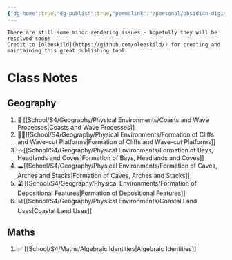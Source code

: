 ```yaml
---
{"dg-home":true,"dg-publish":true,"permalink":"/personal/obsidian-digital-garden/digital-garden-homepage/","tags":"gardenEntry"}
---
```


```ad-warning
There are still some minor rendering issues - hopefully they will be resolved soon!
Credit to [oleeskild](https://github.com/oleeskild/) for creating and maintaining this great publishing tool.
```

# Class Notes
## Geography

<div class="transclusion">


1. 🌊 [[School/S4/Geography/Physical Environments/Coasts and Wave Processes|Coasts and Wave Processes]]
2. 🧗‍♀️[[School/S4/Geography/Physical Environments/Formation of Cliffs and Wave-cut Platforms|Formation of Cliffs and Wave-cut Platforms]]
3. 〰️[[School/S4/Geography/Physical Environments/Formation of Bays, Headlands and Coves|Formation of Bays, Headlands and Coves]]
4. 🕳️[[School/S4/Geography/Physical Environments/Formation of Caves, Arches and Stacks|Formation of Caves, Arches and Stacks]]
5. 🏖️[[School/S4/Geography/Physical Environments/Formation of Depositional Features|Formation of Depositional Features]]
6. 📊[[School/S4/Geography/Physical Environments/Coastal Land Uses|Coastal Land Uses]]

</div>


## Maths

<div class="transclusion">


1. ✅ [[School/S4/Maths/Algebraic Identities|Algebraic Identities]]

</div>

